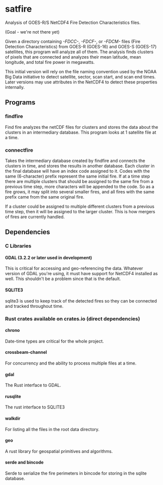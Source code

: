 # satfire
Analysis of GOES-R/S NetCDF4 Fire Detection Characteristics files.

(Goal - we're not there yet)

Given a directory containing *-FDCC-*, *-FDCF-*, or *-FDCM-* files (Fire Detection Characteristics)
from GOES-R (GOES-16) and GOES-S (GOES-17) satellites, this program will analyze all of them. 
The analysis finds clusters of pixels that are connected and analyzes their mean latitude, mean
longitude, and total fire power in megawatts.

This initial version will rely on the file naming convention used by the NOAA Big Data initiative 
to detect satellite, sector, scan start, and scan end times. Later versions may use attributes in
the NetCDF4 to detect these properties internally.

## Programs

### findfire
 Find fire analyzes the netCDF files for clusters and stores the data about the clusters in an
 intermediary database. This program looks at 1 satellite file at a time.

### connectfire
 Takes the intermediary database created by findfire and connects the clusters in time, and stores 
 the results in another database. Each cluster in the final database will have an index code 
 assigned to it. Codes with the same (6-character) prefix represent the same initial fire. 
 If at a time step there are multiple clusters that should be assigned to the same fire from a
 previous time step, more characters will be appended to the code. So as a fire grows, it may split
 into several smaller fires, and all fires with the same prefix came from the same original fire.

 If a cluster could be assigned to multiple different clusters from a previous time step, then it 
 will be assigned to the larger cluster. This is how mergers of fires are currently handled.

## Dependencies

### C Libraries

#### GDAL (3.2.2 or later used in development)
 This is critical for accessing and geo-referencing the data. Whatever version of GDAL you're using,
 it must have support for NetCDF4 installed as well. This shouldn't be a problem since that is the
 default.

#### SQLITE3
 sqlite3 is used to keep track of the detected fires so they can be connected and tracked throughout
 time.

### Rust crates available on crates.io (direct dependencies)

#### chrono
 Date-time types are critical for the whole project.

#### crossbeam-channel
 For concurrency and the ability to process multiple files at a time.

#### gdal
 The Rust interface to GDAL.

#### rusqlite
 The rust interface to SQLITE3

#### walkdir
 For listing all the files in the root data directory. 

#### geo
 A rust library for geospatial primitives and algorithms.

#### serde and bincode
 Serde to serialize the fire perimeters in bincode for storing in the sqlite database.
